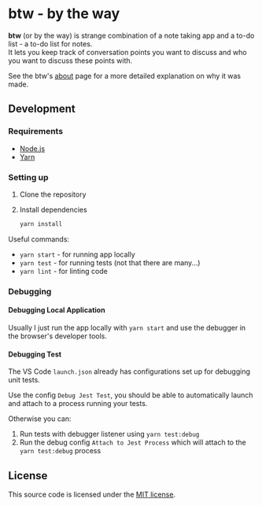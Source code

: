 # btw - by the way

**btw** (or by the way) is strange combination of a note taking app and a to-do list - a to-do list for notes.  
It lets you keep track of conversation points you want to discuss and who you want to discuss these points with.

See the btw's [about](https://by-the-way-c3675.web.app/about) page for a more detailed explanation on why it was made.

## Development

### Requirements

* [Node.js](https://nodejs.org/en/)
* [Yarn](https://yarnpkg.com/)

### Setting up

1. Clone the repository
2. Install dependencies

    ``` sh
    yarn install
    ```

Useful commands:

* `yarn start` - for running app locally
* `yarn test` - for running tests (not that there are many...)
* `yarn lint` - for linting code

### Debugging

#### Debugging Local Application

Usually I just run the app locally with `yarn start` and use the debugger in the browser's developer tools.

#### Debugging Test

The VS Code `launch.json` already has configurations set up for debugging unit tests.

Use the config `Debug Jest Test`, you should be able to automatically launch and attach to a process running your tests.

Otherwise you can:

1. Run tests with debugger listener using `yarn test:debug`
1. Run the debug config `Attach to Jest Process` which will attach to the `yarn test:debug` process

## License

This source code is licensed under the [MIT license](LICENSE).
